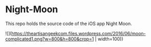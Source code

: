 # Night-Moon
This repo holds the source code of the iOS app Night Moon.



![](https://theartisangeekcom.files.wordpress.com/2016/06/moon-complicated1.png?w=800&h=800&crop=1 | width=100))
